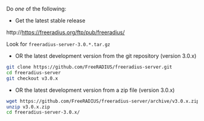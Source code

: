 Do *one* of the following:

* Get the latest stable release

http://https://freeradius.org/ftp/pub/freeradius/

Look for `freeradius-server-3.0.*.tar.gz`

* OR the latest development version from the git repository (version 3.0.x)

```bash
git clone https://github.com/FreeRADIUS/freeradius-server.git
cd freeradius-server
git checkout v3.0.x
```

* OR the latest development version from a zip file (version 3.0.x)

```bash
wget https://github.com/FreeRADIUS/freeradius-server/archive/v3.0.x.zip
unzip v3.0.x.zip
cd freeradius-server-3.0.x/
```

